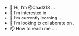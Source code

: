 - 👋 Hi, I’m @Chad318 ...
- 👀 I’m interested in 
- 🌱 I’m currently learning ..
- 💞️ I’m looking to collaborate on .
- 📫 How to reach me ....

<!---
Chad318/Chad318 is a ✨ special ✨ repository because its `README.md` (this file) appears on your GitHub profile.
You can click the Preview link to take a look at your changes.
--->
